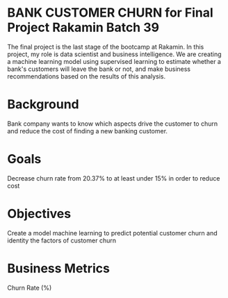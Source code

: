 # BANK CUSTOMER CHURN for Final Project Rakamin Batch 39
The final project is the last stage of the bootcamp at Rakamin. In this project, my role is data scientist and business intelligence. We are creating a machine learning model using supervised learning to estimate whether a bank's customers will leave the bank or not, and make business recommendations based on the results of this analysis.

# Background
Bank company wants to know which aspects drive the customer to churn and reduce the cost of finding a new banking customer.

# Goals
Decrease churn rate from 20.37% to at least under 15% in order to reduce cost

# Objectives
Create a model machine learning to predict potential customer churn and identity the factors of customer churn

# Business Metrics
Churn Rate (%)
